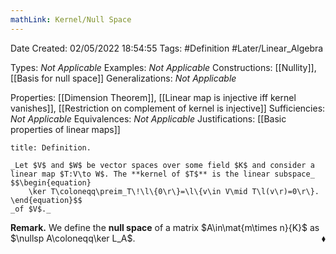 ```yaml
---
mathLink: Kernel/Null Space
---
```


<div class="topSpace"></div>

Date Created: 02/05/2022 18:54:55
Tags: #Definition #Later/Linear_Algebra

Types: _Not Applicable_
Examples: _Not Applicable_
Constructions: [[Nullity]], [[Basis for null space]]
Generalizations: _Not Applicable_

Properties: [[Dimension Theorem]], [[Linear map is injective iff kernel vanishes]], [[Restriction on complement of kernel is injective]]
Sufficiencies: _Not Applicable_
Equivalences: _Not Applicable_
Justifications: [[Basic properties of linear maps]]

``` ad-Definition
title: Definition.

_Let $V$ and $W$ be vector spaces over some field $K$ and consider a linear map $T:V\to W$. The **kernel of $T$** is the linear subspace_
$$\begin{equation}
    \ker T\coloneqq\preim_T\!\l\{0\r\}=\l\{v\in V\mid T\l(v\r)=0\r\}.
\end{equation}$$
_of $V$._

```

**Remark.** We define the **null space** of a matrix $A\in\mat{m\times n}{K}$ as $\nullsp A\coloneqq\ker L_A$.<span style="float:right;">$\blacklozenge$</span>
